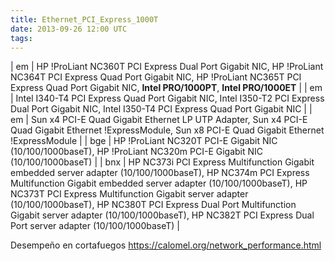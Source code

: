 ```yaml
---
title: Ethernet_PCI_Express_1000T
date: 2013-09-26 12:00 UTC
tags:
---
```

| em | HP !ProLiant NC360T PCI Express Dual Port Gigabit NIC, HP !ProLiant NC364T PCI Express Quad Port Gigabit NIC,  HP !ProLiant NC365T PCI Express Quad Port Gigabit NIC,  __Intel PRO/1000PT__, __Intel PRO/1000ET__ |
| em | Intel I340-T4 PCI Express Quad Port Gigabit NIC, Intel I350-T2 PCI Express Dual Port Gigabit NIC, Intel I350-T4 PCI Express Quad Port Gigabit NIC | 
| em | Sun x4 PCI-E Quad Gigabit Ethernet LP UTP Adapter, Sun x4 PCI-E Quad Gigabit Ethernet !ExpressModule, Sun x8 PCI-E Quad Gigabit Ethernet !ExpressModule | 
| bge | HP !ProLiant NC320T PCI-E Gigabit NIC (10/100/1000baseT),  HP !ProLiant NC320m PCI-E Gigabit NIC (10/100/1000baseT) |
| bnx | HP NC373i PCI Express Multifunction Gigabit embedded server adapter (10/100/1000baseT), HP NC374m PCI Express Multifunction Gigabit embedded server adapter (10/100/1000baseT), HP NC373T PCI Express Multifunction Gigabit server adapter (10/100/1000baseT), HP NC380T PCI Express Dual Port Multifunction Gigabit server adapter (10/100/1000baseT),  HP NC382T PCI Express Dual Port server adapter (10/100/1000baseT) |

Desempeño en cortafuegos https://calomel.org/network_performance.html
